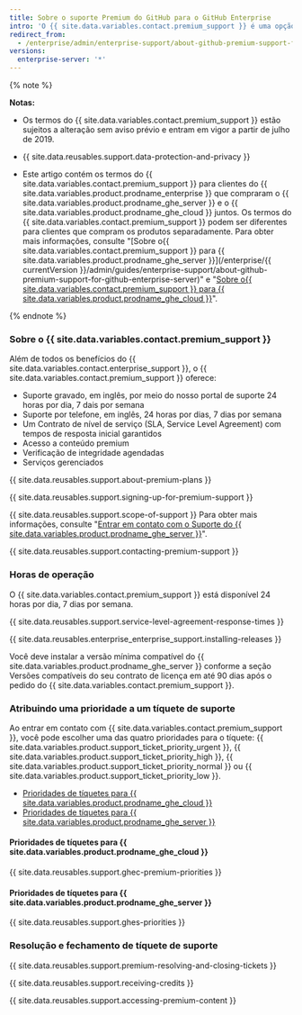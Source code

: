 ```yaml
---
title: Sobre o suporte Premium do GitHub para o GitHub Enterprise
intro: 'O {{ site.data.variables.contact.premium_support }} é uma opção de suporte complementar pago oferecida aos clientes do {{ site.data.variables.product.prodname_enterprise }}.'
redirect_from:
  - /enterprise/admin/enterprise-support/about-github-premium-support-for-github-enterprise
versions:
  enterprise-server: '*'
---
```


{% note %}

**Notas:**

- Os termos do {{ site.data.variables.contact.premium_support }} estão sujeitos a alteração sem aviso prévio e entram em vigor a partir de julho de 2019.

- {{ site.data.reusables.support.data-protection-and-privacy }}

- Este artigo contém os termos do {{ site.data.variables.contact.premium_support }} para clientes do {{ site.data.variables.product.prodname_enterprise }} que compraram o {{ site.data.variables.product.prodname_ghe_server }} e o {{ site.data.variables.product.prodname_ghe_cloud }} juntos. Os termos do {{ site.data.variables.contact.premium_support }} podem ser diferentes para clientes que compram os produtos separadamente. Para obter mais informações, consulte "[Sobre o{{ site.data.variables.contact.premium_support }} para {{ site.data.variables.product.prodname_ghe_server }}](/enterprise/{{ currentVersion }}/admin/guides/enterprise-support/about-github-premium-support-for-github-enterprise-server)" e "<a href="/articles/about-github-premium-support-for-github-enterprise-cloud" class="dotcom-only">Sobre o{{ site.data.variables.contact.premium_support }} para {{ site.data.variables.product.prodname_ghe_cloud }}</a>".

{% endnote %}

### Sobre o {{ site.data.variables.contact.premium_support }}

Além de todos os benefícios do {{ site.data.variables.contact.enterprise_support }}, o {{ site.data.variables.contact.premium_support }} oferece:
  - Suporte gravado, em inglês, por meio do nosso portal de suporte 24 horas por dia, 7 dais por semana
  - Suporte por telefone, em inglês, 24 horas por dias, 7 dias por semana
  - Um Contrato de nível de serviço (SLA, Service Level Agreement) com tempos de resposta inicial garantidos
  - Acesso a conteúdo premium
  - Verificação de integridade agendadas
  - Serviços gerenciados

{{ site.data.reusables.support.about-premium-plans }}

{{ site.data.reusables.support.signing-up-for-premium-support }}

{{ site.data.reusables.support.scope-of-support }} Para obter mais informações, consulte "[Entrar em contato com o Suporte do {{ site.data.variables.product.prodname_ghe_server }}](/enterprise/admin/guides/enterprise-support/reaching-github-support)".

{{ site.data.reusables.support.contacting-premium-support }}

### Horas de operação

O {{ site.data.variables.contact.premium_support }} está disponível 24 horas por dia, 7 dias por semana.

{{ site.data.reusables.support.service-level-agreement-response-times }}

{{ site.data.reusables.enterprise_enterprise_support.installing-releases }}

Você deve instalar a versão mínima compatível do {{ site.data.variables.product.prodname_ghe_server }} conforme a seção Versões compatíveis do seu contrato de licença em até 90 dias após o pedido do {{ site.data.variables.contact.premium_support }}.

### Atribuindo uma prioridade a um tíquete de suporte

Ao entrar em contato com {{ site.data.variables.contact.premium_support }}, você pode escolher uma das quatro prioridades para o tíquete: {{ site.data.variables.product.support_ticket_priority_urgent }}, {{ site.data.variables.product.support_ticket_priority_high }}, {{ site.data.variables.product.support_ticket_priority_normal }} ou {{ site.data.variables.product.support_ticket_priority_low }}.

- [Prioridades de tíquetes para {{ site.data.variables.product.prodname_ghe_cloud }}](#ticket-priorities-for-github-enterprise-cloud)
- [Prioridades de tíquetes para {{ site.data.variables.product.prodname_ghe_server }}](#ticket-priorities-for-github-enterprise-server)

#### Prioridades de tíquetes para {{ site.data.variables.product.prodname_ghe_cloud }}

{{ site.data.reusables.support.ghec-premium-priorities }}

#### Prioridades de tíquetes para {{ site.data.variables.product.prodname_ghe_server }}

{{ site.data.reusables.support.ghes-priorities }}

### Resolução e fechamento de tíquete de suporte

{{ site.data.reusables.support.premium-resolving-and-closing-tickets }}

{{ site.data.reusables.support.receiving-credits }}

{{ site.data.reusables.support.accessing-premium-content }}
